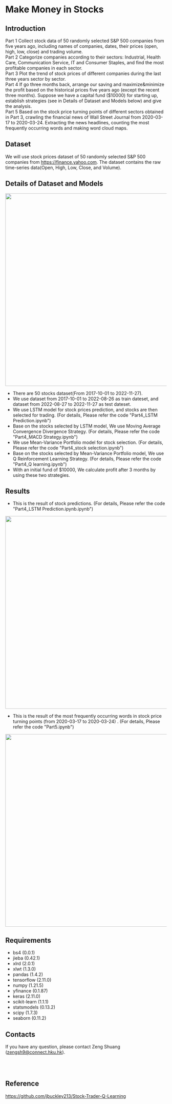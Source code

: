 # Make Money in Stocks
## Introduction
Part 1 Collect stock data of 50 randomly selected S&P 500 companies from five years ago, including names of companies, dates, their prices (open, high, low, close) and trading volume.<br /> 
Part 2 Categorize companies according to their sectors: Industrial, Health Care, Communication Service, IT and Consumer Staples, and find the most profitable companies in each sector.<br /> 
Part 3 Plot the trend of stock prices of different companies during the last three years sector by sector.<br /> 
Part 4 If go three months back, arrange our saving and maximize&minimize the profit based on the historical prices five years ago (except the recent three months). Suppose we have a capital fund ($10000) for starting up, establish strategies (see in Details of Dataset and Models below) and give the analysis.<br /> 
Part 5 Based on the stock price turning points of different sectors obtained in Part 3, crawling the financial news of Wall Street Journal from 2020-03-17 to 2020-03-24. Extracting the news headlines, counting the most frequently occurring words and making word cloud maps.<br /> 

## Dataset 
We will use stock prices dataset of 50 randomly selected S&P 500 companies from https://finance.yahoo.com. The dataset contains the raw time-series data(Open, High, Low, Close, and Volume). <br /> 

## Details of Dataset and Models 
<p align="center"> 
<img src="https://github.com/Zeng-Shuang/Make-Money-in-Stocks/blob/main/images/strategy%20overview.jpg"  width="600">
</p>

+ There are 50 stocks dataset(From 2017-10-01 to 2022-11-27).<br /> 
+ We use dataset from 2017-10-01 to 2022-08-26 as train dateset, and dataset from 2022-08-27 to 2022-11-27 as test dateset.<br /> 
+ We use LSTM model for stock prices prediction, and stocks are then selected for trading. (For details, Please refer the code "Part4_LSTM Prediction.ipynb")<br /> 
+ Base on the stocks selected by LSTM model, We use Moving Average Convergence Divergence Strategy. (For details, Please refer the code "Part4_MACD Strategy.ipynb")<br /> 
+ We use Mean-Variance Portfolio model for stock selection. (For details, Please refer the code "Part4_stock selection.ipynb")<br /> 
+ Base on the stocks selected by Mean-Variance Portfolio model, We use Q Reinforcement Learning Strategy. (For details, Please refer the code "Part4_Q learning.ipynb")<br /> 
+ With an initial fund of $10000, We calculate profit after 3 months by using these two strategies.<br /> 
## Results

+ This is the result of stock predictions. (For details, Please refer the code "Part4_LSTM Prediction.ipynb.ipynb")
<p align="center"> 
<img src="https://github.com/Zeng-Shuang/Make-Money-in-Stocks/blob/main/images/lstm-predict.png"  width="600">

+ This is the result of the most frequently occurring words in stock price turning points (from 2020-03-17 to 2020-03-24) . (For details, Please refer the code "Part5.ipynb")
<p align="center"> 
<img src="https://github.com/Zeng-Shuang/Make-Money-in-Stocks/blob/main/images/cloudmap.png"  width="600">
</p>


## Requirements 
+ bs4 (0.0.1)
+ jieba (0.42.1)
+ xlrd (2.0.1)
+ xlwt (1.3.0)
+ pandas (1.4.2)
+ tensorflow (2.11.0)
+ numpy (1.21.5)
+ yfinance (0.1.87)
+ keras (2.11.0)
+ scikit-learn (1.1.1)
+ statsmodels (0.13.2)
+ scipy (1.7.3)
+ seaborn (0.11.2)

## Contacts
If you have any question, please contact Zeng Shuang (zengsh9@connect.hku.hk).

<br /> 
<br />

## Reference
https://github.com/jbuckley213/Stock-Trader-Q-Learning
